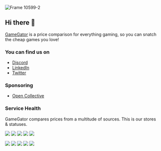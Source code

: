 ![Frame 10599-2](https://github.com/gamegatornet/.github/assets/35841182/8141088b-c368-47e8-a4b7-a3f53d805792)

## Hi there 👋

[GameGator](https://gamegator.net) is a price comparison for everything gaming, so you can snatch the cheap games you love!

### You can find us on
* [Discord](https://discord.com/invite/GRD85KY)
* [LinkedIn](https://www.linkedin.com/company/gamegator)
* [Twitter](https://twitter.com/gamegatornet)

### Sponsoring
* [Open Collective](https://opencollective.com/gamegator)

### Service Health
GameGator compares prices from a multitude of sources. This is our stores & statuses.

![](https://healthchecks.io/badge/787e8634-e44a-48a8-bd4f-6656aa/oqU6UpXs/2game.svg)
![](https://healthchecks.io/badge/787e8634-e44a-48a8-bd4f-6656aa/UpIoJOwx/eneba.svg)
![](https://healthchecks.io/badge/787e8634-e44a-48a8-bd4f-6656aa/yDI7I9Lr/epic.svg)
![](https://healthchecks.io/badge/787e8634-e44a-48a8-bd4f-6656aa/RyhNg5st/fanatical.svg)
![](https://healthchecks.io/badge/787e8634-e44a-48a8-bd4f-6656aa/1BJ2oTjP/gog.svg)


![](https://healthchecks.io/badge/787e8634-e44a-48a8-bd4f-6656aa/hi2wH9Un/greenmangaming.svg)
![](https://healthchecks.io/badge/787e8634-e44a-48a8-bd4f-6656aa/nCDLCxrR/hrk.svg)
![](https://healthchecks.io/badge/787e8634-e44a-48a8-bd4f-6656aa/RPGacxlA/k4g.svg)
![](https://healthchecks.io/badge/787e8634-e44a-48a8-bd4f-6656aa/gTOAql-2/mmoga.svg)
![](https://healthchecks.io/badge/787e8634-e44a-48a8-bd4f-6656aa/fv0Gw6KH/steam.svg)




